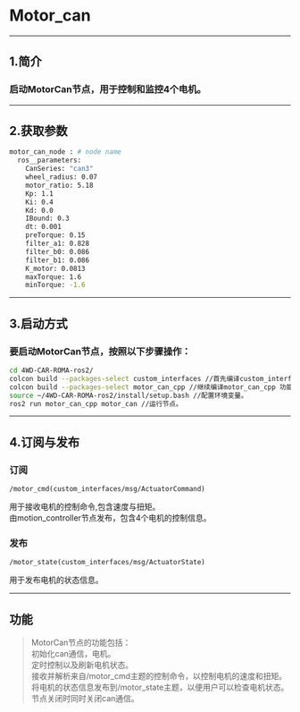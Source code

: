 # Motor_can
---
## 1.简介
### 启动MotorCan节点，用于控制和监控4个电机。
---
## 2.获取参数
```bash
motor_can_node : # node name  
  ros__parameters:  
    CanSeries: "can3"  
    wheel_radius: 0.07  
    motor_ratio: 5.18  
    Kp: 1.1  
    Ki: 0.4  
    Kd: 0.0  
    IBound: 0.3  
    dt: 0.001  
    preTorque: 0.15  
    filter_a1: 0.828  
    filter_b0: 0.086  
    filter_b1: 0.086  
    K_motor: 0.0813  
    maxTorque: 1.6  
    minTorque: -1.6  
```
---
## 3.启动方式
### 要启动MotorCan节点，按照以下步骤操作：
```bash
cd 4WD-CAR-ROMA-ros2/  
colcon build --packages-select custom_interfaces //首先编译custom_interfaces 功能包.  
colcon build --packages-select motor_can_cpp //继续编译motor_can_cpp 功能包。  
source ~/4WD-CAR-ROMA-ros2/install/setup.bash //配置环境变量。  
ros2 run motor_can_cpp motor_can //运行节点。  
```
---
## 4.订阅与发布
### 订阅
```
/motor_cmd(custom_interfaces/msg/ActuatorCommand)  
```
用于接收电机的控制命令,包含速度与扭矩。  
由motion_controller节点发布，包含4个电机的控制信息。  
### 发布
```
/motor_state(custom_interfaces/msg/ActuatorState)  
```
用于发布电机的状态信息。  
  
---
## 功能
>MotorCan节点的功能包括：  
初始化can通信，电机。  
定时控制以及刷新电机状态。  
接收并解析来自/motor_cmd主题的控制命令，以控制电机的速度和扭矩。  
将电机的状态信息发布到/motor_state主题，以便用户可以检查电机状态。  
节点关闭时同时关闭can通信。  